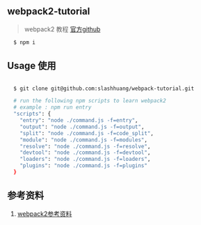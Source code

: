 
## webpack2-tutorial

> webpack2 教程
[官方github](https://github.com/webpack/webpack)

```bash
  $ npm i 
```

## Usage 使用

```bash

  $ git clone git@github.com:slashhuang/webpack-tutorial.git

  # run the following npm scripts to learn webpack2
  # example : npm run entry
  "scripts": {
    "entry": "node ./command.js -f=entry",
    "output": "node ./command.js -f=output",
    "split": "node ./command.js -f=code_split",
    "module": "node ./command.js -f=modules",
    "resolve": "node ./command.js -f=resolve",
    "devtool": "node ./command.js -f=devtool",
    "loaders": "node ./command.js -f=loaders",
    "plugins": "node ./command.js -f=plugins"
  }

```

## 参考资料

1. [webpack2参考资料](https://webpack.js.org/)
 
